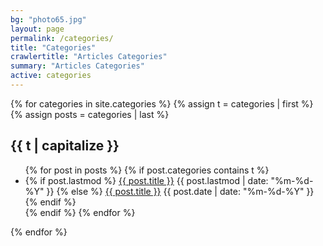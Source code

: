 ```yaml
---
bg: "photo65.jpg"
layout: page
permalink: /categories/
title: "Categories"
crawlertitle: "Articles Categories"
summary: "Articles Categories"
active: categories
---
```


{% for categories in site.categories %}
  {% assign t = categories | first %}
  {% assign posts = categories | last %}

  <h2 class="category-key" id="{{ t | downcase }}">{{ t | capitalize }}</h2>

  <ul class="year">
    {% for post in posts %}
      {% if post.categories contains t %}
        <li>
          {% if post.lastmod %}
            <a href="{{ post.url | relative_url}}">{{ post.title }}</a>
            <span class="date">{{ post.lastmod | date: "%m-%d-%Y"  }}</span>
          {% else %}
            <a href="{{ post.url | relative_url}}">{{ post.title }}</a>
            <span class="date">{{ post.date | date: "%m-%d-%Y"  }}</span>
          {% endif %}
        </li>
      {% endif %}
    {% endfor %}
  </ul>

{% endfor %}
